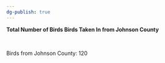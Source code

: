 ```yaml
---
dg-publish: true
---
```


<span><span><p dir="auto"><strong>Total Number of Birds Birds Taken In from Johnson County</strong></p></span></span><span><span><br></span></span><span><span><p dir="auto">Birds from Johnson County: 120</p></span></span><span><span><br></span></span>

